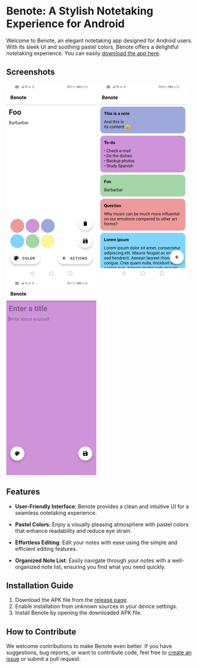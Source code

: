 # Benote: A Stylish Notetaking Experience for Android

Welcome to Benote, an elegant notetaking app designed for Android users. With its sleek UI and soothing pastel colors, Benote offers a delightful notetaking experience. You can easily [download the app here](https://github.com/dybdeskarphet/benote/releases/download/1.1/app-debug.apk).

## Screenshots

<img src="screenshots/edit_note.jpg" alt="Edit Note" width="240" height="520"> <img src="screenshots/note_list.jpg" alt="Note List" width="240" height="520"> <img src="screenshots/new_note.jpg" alt="New Note" width="240" height="520">

## Features

- **User-Friendly Interface**: Benote provides a clean and intuitive UI for a seamless notetaking experience.
  
- **Pastel Colors**: Enjoy a visually pleasing atmosphere with pastel colors that enhance readability and reduce eye strain.

- **Effortless Editing**: Edit your notes with ease using the simple and efficient editing features.

- **Organized Note List**: Easily navigate through your notes with a well-organized note list, ensuring you find what you need quickly.

## Installation Guide

1. Download the APK file from the [release page](https://github.com/dybdeskarphet/benote/releases/download/1.1/app-debug.apk).
2. Enable installation from unknown sources in your device settings.
3. Install Benote by opening the downloaded APK file.

## How to Contribute

We welcome contributions to make Benote even better. If you have suggestions, bug reports, or want to contribute code, feel free to [create an issue](https://github.com/dybdeskarphet/benote/issues) or submit a pull request.
